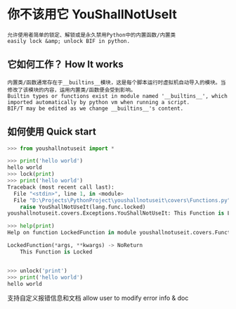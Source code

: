 # 你不该用它 YouShallNotUseIt
    允许使用者简单的锁定、解锁或是永久禁用Python中的内置函数/内置类
    easily lock &amp; unlock BIF in python.  
## 它如何工作？ How It works
    内置类/函数通常存在于__builtins__模块，这是每个脚本运行时虚拟机自动导入的模块。当修改了该模块的内容，运用内置类/函数便会受到影响。
    Builtin types or functions exist in module named '__builtins__', which imported automatically by python vm when running a script.
    BIF/T may be edited as we change __builtins__'s content.
## 如何使用 Quick start
```python
>>> from youshallnotuseit import *

>>> print('hello world')
hello world
>>> lock(print)
>>> print('hello world')
Traceback (most recent call last):
  File "<stdin>", line 1, in <module>
  File "D:\Projects\PythonProject\youshallnotuseit\covers\Functions.py", line 7, in LockedFunction
    raise YouShallNotUseIt(lang.func.locked)
youshallnotuseit.covers.Exceptions.YouShallNotUseIt: This Function is Locked

>>> help(print)
Help on function LockedFunction in module youshallnotuseit.covers.Functions:

LockedFunction(*args, **kwargs) -> NoReturn
    This Function is Locked


>>> unlock('print')
>>> print('hello world')
hello world
```
支持自定义报错信息和文档
allow user to modify error info & doc
